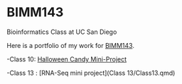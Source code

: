 # BIMM143
Bioinformatics Class at UC San Diego 

Here is a portfolio of my work for [BIMM143](https://bioboot.github.io/bimm143_F22/).

-Class 10: [Halloween Candy Mini-Project](Class10_Halloween/HalloweenMiniProject.qmd)

-Class 13 : [RNA-Seq mini project](Class 13/Class13.qmd)
